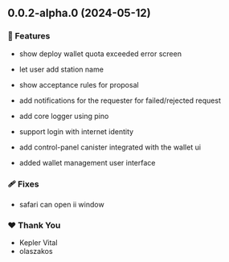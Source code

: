 ## 0.0.2-alpha.0 (2024-05-12)

### 🚀 Features

- show deploy wallet quota exceeded error screen

- let user add station name

- show acceptance rules for proposal

- add notifications for the requester for failed/rejected request

- add core logger using pino

- support login with internet identity

- add control-panel canister integrated with the wallet ui

- added wallet management user interface

### 🩹 Fixes

- safari can open ii window

### ❤️ Thank You

- Kepler Vital
- olaszakos
